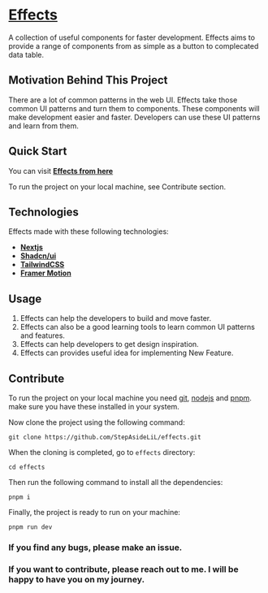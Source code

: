 # [Effects](https://effects-sand.vercel.app/)

A collection of useful components for faster development. Effects aims to provide a range of components from as simple as a button to complecated data table.

## Motivation Behind This Project

There are a lot of common patterns in the web UI. Effects take those common UI patterns and turn them to components. These components will make development easier and faster. Developers can use these UI patterns and learn from them.

## Quick Start

You can visit **[Effects from here](https://effects-sand.vercel.app/)**

To run the project on your local machine, see Contribute section.

## Technologies

Effects made with these following technologies:

- **[Nextjs](https://nextjs.org/)**
- **[Shadcn/ui](https://ui.shadcn.com/)**
- **[TailwindCSS](https://tailwindcss.com/)**
- **[Framer Motion](https://www.framer.com/motion/)**

## Usage

1. Effects can help the developers to build and move faster.
2. Effects can also be a good learning tools to learn common UI patterns and features.
3. Effects can help developers to get design inspiration.
4. Effects can provides useful idea for implementing New Feature.

## Contribute

To run the project on your local machine you need [git](https://git-scm.com/downloads), [nodejs](https://nodejs.org/en/download) and [pnpm](https://pnpm.io/installation). make sure you have these installed in your system.

Now clone the project using the following command:

```
git clone https://github.com/StepAsideLiL/effects.git
```

When the cloning is completed, go to `effects` directory:

```
cd effects
```

Then run the following command to install all the dependencies:

```
pnpm i
```

Finally, the project is ready to run on your machine:

```
pnpm run dev
```

### If you find any bugs, please make an issue.

### If you want to contribute, please reach out to me. I will be happy to have you on my journey.
